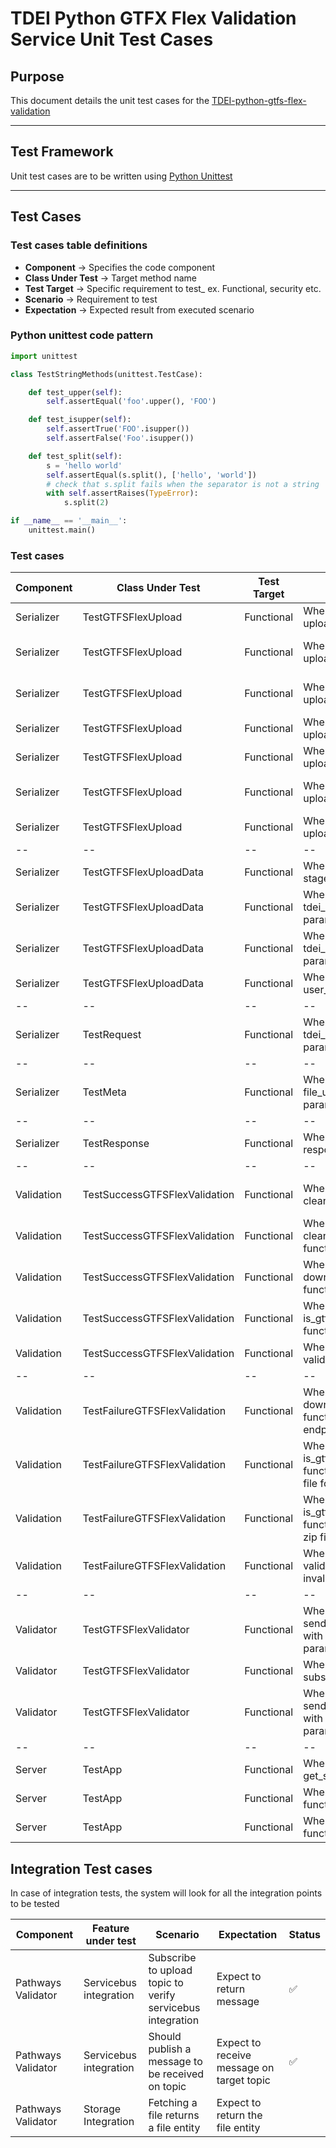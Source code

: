 # TDEI Python GTFX Flex Validation Service Unit Test Cases

## Purpose


This document details the unit test cases for the [TDEI-python-gtfs-flex-validation](https://github.com/TaskarCenterAtUW/TDEI-python-gtfs-flex-validation)

------------

## Test Framework

Unit test cases are to be written using [Python Unittest](https://docs.python.org/3/library/unittest.html)

------------
## Test Cases


### Test cases table definitions 
- **Component** -> Specifies the code component 
- **Class Under Test** -> Target method name
- **Test Target** -> Specific requirement to test_ ex. Functional, security etc.
- **Scenario** -> Requirement to test
- **Expectation** -> Expected result from executed scenario

### Python unittest code pattern

```python
import unittest

class TestStringMethods(unittest.TestCase):

    def test_upper(self):
        self.assertEqual('foo'.upper(), 'FOO')

    def test_isupper(self):
        self.assertTrue('FOO'.isupper())
        self.assertFalse('Foo'.isupper())

    def test_split(self):
        s = 'hello world'
        self.assertEqual(s.split(), ['hello', 'world'])
        # check that s.split fails when the separator is not a string
        with self.assertRaises(TypeError):
            s.split(2)

if __name__ == '__main__':
    unittest.main()
```


### Test cases

| Component | Class Under Test | Test Target | Scenario | Expectation | Status |
|--|--|--|--|--|--|
| Serializer | TestGTFSFlexUpload | Functional| When requested with upload data | Expect to return same upload data |:white_check_mark:|
| Serializer | TestGTFSFlexUpload | Functional| When requested with upload data_from | Expect to return same upload data_from |:white_check_mark:|
| Serializer | TestGTFSFlexUpload | Functional| When requested with upload message | Expect to return same upload message |:white_check_mark:|
| Serializer | TestGTFSFlexUpload | Functional| When requested with upload id | Expect to return same upload id |:white_check_mark:|
| Serializer | TestGTFSFlexUpload | Functional| When requested with upload type | Expect to return same upload type |:white_check_mark:|
| Serializer | TestGTFSFlexUpload | Functional| When requested with upload publish date | Expect to return same upload publish date |:white_check_mark:|
| Serializer | TestGTFSFlexUpload | Functional| When requested with upload to_json | Expect to return same dict |:white_check_mark:|
|--|--|--|--|--|--|
| Serializer | TestGTFSFlexUploadData | Functional| When requested with stage parameter| Expect to return stage |:white_check_mark:|
| Serializer | TestGTFSFlexUploadData | Functional| When requested with tdei_project_group_id parameter| Expect to return tdei_project_group_id |:white_check_mark:|
| Serializer | TestGTFSFlexUploadData | Functional| When requested with tdei_record_id parameter| Expect to return tdei_record_id |:white_check_mark:|
| Serializer | TestGTFSFlexUploadData | Functional| When requested with user_id parameter| Expect to return user_id |:white_check_mark:|
|--|--|--|--|--|--|
| Serializer | TestRequest | Functional| When requested with tdei_project_group_id parameter| Expect to return tdei_project_group_id |:white_check_mark:|
|--|--|--|--|--|--|
| Serializer | TestMeta | Functional| When requested with file_upload_path parameter| Expect to return file_upload_path |:white_check_mark:|
|--|--|--|--|--|--|
| Serializer | TestResponse | Functional| When requested with response parameter| Expect to return either True or False |:white_check_mark:|
|--|--|--|--|--|--|
| Validation | TestSuccessGTFSFlexValidation | Functional| When requested for clean_up_file function| Expect to return remove files from local storage |:white_check_mark:|
| Validation | TestSuccessGTFSFlexValidation | Functional| When requested for clean_up_folder function| Expect to return remove directory from local storage |:white_check_mark:|
| Validation | TestSuccessGTFSFlexValidation | Functional| When requested for download_single_file function| Expect to download file in local storage |:white_check_mark:|
| Validation | TestSuccessGTFSFlexValidation | Functional| When requested for is_gtfs_pathways_valid function| Expect to return True |:white_check_mark:|
| Validation | TestSuccessGTFSFlexValidation | Functional| When requested for validate function| Expect to return True |:white_check_mark:|
|--|--|--|--|--|--|
| Validation | TestFailureGTFSFlexValidation | Functional| When requested for download_single_file function with invalid endpoint| Expect to throw exception |:white_check_mark:|
| Validation | TestFailureGTFSFlexValidation | Functional| When requested for is_gtfs_pathways_valid function with invalid file format| Expect to return False |:white_check_mark:|
| Validation | TestFailureGTFSFlexValidation | Functional| When requested for is_gtfs_pathways_valid function with invalid zip file| Expect to return False |:white_check_mark:|
| Validation | TestFailureGTFSFlexValidation | Functional| When requested for validate function with invalid file| Expect to return False |:white_check_mark:|
|--|--|--|--|--|--|
| Validator | TestGTFSFlexValidator | Functional| When calling send_status function with invalid parameters| Expect to return invalid parameters |:white_check_mark:|
| Validator | TestGTFSFlexValidator | Functional| When calling subscribe function | Expect to return a message |:white_check_mark:|
| Validator | TestGTFSFlexValidator | Functional| When calling send_status function with invalid parameters | Expect to return a valid message |:white_check_mark:|
|--|--|--|--|--|--|
| Server | TestApp | Functional | When calling get_settings function | Expect to return env variables |:white_check_mark:|
| Server | TestApp | Functional | When calling ping function | Expect to return 200 |:white_check_mark:|
| Server | TestApp | Functional | When calling root function | Expect to return 200 |:white_check_mark:|


## Integration Test cases
In case of integration tests, the system will look for all the integration points to be tested

| Component | Feature under test | Scenario | Expectation | Status |
|-|-|-|-|-|
| Pathways Validator | Servicebus integration | Subscribe to upload topic to verify servicebus integration | Expect to return message |:white_check_mark: |
| Pathways Validator | Servicebus integration | Should publish a message to be received on topic | Expect to receive message on target topic | :white_check_mark: |
| Pathways Validator | Storage Integration | Fetching a file returns a file entity | Expect to return the file entity | |